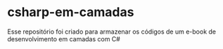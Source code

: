 # csharp-em-camadas
Esse repositório foi criado para armazenar os códigos de um e-book de desenvolvimento em camadas com C#
